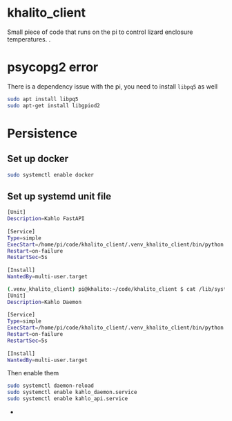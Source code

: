 # khalito_client
Small piece of code that runs on the pi to control lizard enclosure temperatures. 
.


# psycopg2 error
There is a dependency issue with the pi, you need to install `libpq5` as well
```bash
sudo apt install libpq5
sudo apt-get install libgpiod2
```

# Persistence
## Set up docker
```bash
sudo systemctl enable docker
```
## Set up systemd unit file
```bash
[Unit] 
Description=Kahlo FastAPI 
 
[Service] 
Type=simple 
ExecStart=/home/pi/code/khalito_client/.venv_khalito_client/bin/python /home/pi/code/khalito_client/kahlitos_way.py 
Restart=on-failure 
RestartSec=5s 
 
[Install] 
WantedBy=multi-user.target

(.venv_khalito_client) pi@khalito:~/code/khalito_client $ cat /lib/systemd/system/kahlo_daemon.service
[Unit] 
Description=Kahlo Daemon
 
[Service] 
Type=simple 
ExecStart=/home/pi/code/khalito_client/.venv_khalito_client/bin/python /home/pi/code/khalito_client/kahlo_daemon.py 
Restart=on-failure 
RestartSec=5s 
 
[Install] 
WantedBy=multi-user.target
```

Then enable them
```bash
sudo systemctl daemon-reload
sudo systemctl enable kahlo_daemon.service
sudo systemctl enable kahlo_api.service
```



- 
